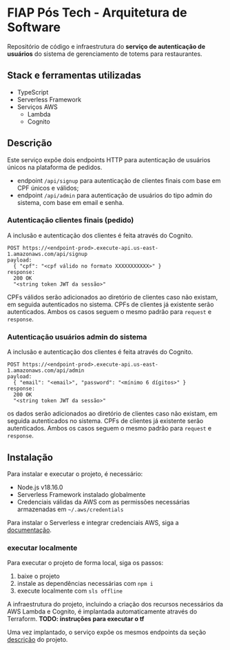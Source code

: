 # FIAP Pós Tech - Arquitetura de Software 

Repositório de código e infraestrutura do **serviço de autenticação de usuários** do sistema de gerenciamento de totems para restaurantes.

## Stack e ferramentas utilizadas

* TypeScript
* Serverless Framework
* Serviços AWS
  * Lambda
  * Cognito

## Descrição

Este serviço expõe dois endpoints HTTP para autenticação de usuários únicos na plataforma de pedidos.

* endpoint `/api/signup` para autenticação de clientes finais com base em CPF únicos e válidos;
* endpoint `/api/admin` para autenticação de usuários do tipo admin do sistema, com base em email e senha.

### Autenticação clientes finais (pedido)

A inclusão e autenticação dos clientes é feita através do Cognito.

```
POST https://<endpoint-prod>.execute-api.us-east-1.amazonaws.com/api/signup
payload: 
  { "cpf": "<cpf válido no formato XXXXXXXXXXX>" }
response:
  200 OK
  "<string token JWT da sessão>"
```

CPFs válidos serão adicionados ao diretório de clientes caso não existam, em seguida autenticados no sistema. CPFs de clientes já existente serão autenticados. Ambos os casos seguem o mesmo padrão para `request` e `response`.

### Autenticação usuários admin do sistema

A inclusão e autenticação dos clientes é feita através do Cognito.

```
POST https://<endpoint-prod>.execute-api.us-east-1.amazonaws.com/api/admin
payload: 
  { "email": "<email>", "password": "<mínimo 6 dígitos>" }
response:
  200 OK
  "<string token JWT da sessão>"
```

os dados serão adicionados ao diretório de clientes caso não existam, em seguida autenticados no sistema. CPFs de clientes já existente serão autenticados. Ambos os casos seguem o mesmo padrão para `request` e `response`.

## Instalação

Para instalar e executar o projeto, é necessário:
- Node.js v18.16.0
- Serverless Framework instalado globalmente
- Credenciais válidas da AWS com as permissões necessárias armazenadas em `~/.aws/credentials`


Para instalar o Serverless e integrar credenciais AWS, siga a [documentação](https://www.serverless.com/framework/docs/getting-started/).

### executar localmente

Para executar o projeto de forma local, siga os passos:

1. baixe o projeto
2. instale as dependências necessárias com `npm i`
3. execute localmente com `sls offline`

A infraestrutura do projeto, incluindo a criação dos recursos necessários da AWS Lambda e Cognito, é implantada automaticamente através do Terraform.
**********TODO: instruções para executar o tf**********

Uma vez implantado, o serviço expõe os mesmos endpoints da seção [descrição](#descrição) do projeto.
